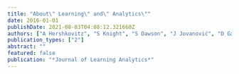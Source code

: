```yaml
---
title: "About\" Learning\" and\" Analytics\""
date: 2016-01-01
publishDate: 2021-08-03T04:08:12.321660Z
authors: ["A Hershkovitz", "S Knight", "S Dawson", "J Jovanović", "D Gašević"]
publication_types: ["2"]
abstract: ""
featured: false
publication: "*Journal of Learning Analytics*"
---
```


